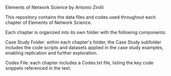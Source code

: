 Elements of Network Science by Antonio Zinilli

This repository contains the data files and codes used throughout each chapter of Elements of Network Science.

Each chapter is organized into its own folder with the following components:

Case Study Folder: within each chapter's folder, the Case Study subfolder includes the code scripts and datasets applied in the case study examples, enabling replication and further exploration.

Codes File: each chapter includes a Codes.txt file, listing the key code snippets referenced in the text.
